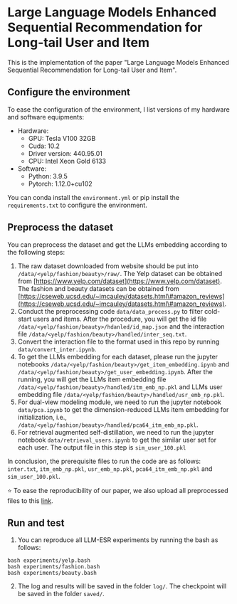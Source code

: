 # Large Language Models Enhanced Sequential Recommendation for Long-tail User and Item

This is the implementation of the paper "Large Language Models Enhanced Sequential Recommendation for Long-tail User and Item".

## Configure the environment

To ease the configuration of the environment, I list versions of my hardware and software equipments:

- Hardware:
  - GPU: Tesla V100 32GB
  - Cuda: 10.2
  - Driver version: 440.95.01
  - CPU: Intel Xeon Gold 6133
- Software:
  - Python: 3.9.5
  - Pytorch: 1.12.0+cu102

You can conda install the `environment.yml` or pip install the `requirements.txt` to configure the environment.

## Preprocess the dataset

You can preprocess the dataset and get the LLMs embedding according to the following steps:

1. The raw dataset downloaded from website should be put into `/data/<yelp/fashion/beauty>/raw/`. The Yelp dataset can be obtained from [https://www.yelp.com/dataset](https://www.yelp.com/dataset). The fashion and beauty datasets can be obtained from [https://cseweb.ucsd.edu/~jmcauley/datasets.html\#amazon_reviews](https://cseweb.ucsd.edu/~jmcauley/datasets.html\#amazon_reviews).
2. Conduct the preprocessing code `data/data_process.py` to filter cold-start users and items. After the procedure, you will get the id file  `/data/<yelp/fashion/beauty>/hdanled/id_map.json` and the interaction file  `/data/<yelp/fashion/beauty>/handled/inter_seq.txt`.
3. Convert the interaction file to the format used in this repo by running `data/convert_inter.ipynb`.
4. To get the LLMs embedding for each dataset, please run the jupyter notebooks  `/data/<yelp/fashion/beauty>/get_item_embedding.ipynb` and  `/data/<yelp/fashion/beauty>/get_user_embedding.ipynb`. After the running, you will get the LLMs item embedding file `/data/<yelp/fashion/beauty>/handled/itm_emb_np.pkl` and LLMs user embedding file `/data/<yelp/fashion/beauty>/handled/usr_emb_np.pkl`.
5. For dual-view modeling module, we need to run the jupyter notebook `data/pca.ipynb` to get the dimension-reduced LLMs item embedding for initialization, i.e., `/data/<yelp/fashion/beauty>/handled/pca64_itm_emb_np.pkl`.
6. For retrieval augmented self-distillation, we need to run the jupyter notebook `data/retrieval_users.ipynb` to get the similar user set for each user. The output file in this step is `sim_user_100.pkl`

In conclusion, the prerequisite files to run the code are as follows: `inter.txt`, `itm_emb_np.pkl`, `usr_emb_np.pkl`, `pca64_itm_emb_np.pkl` and `sim_user_100.pkl`.

⭐️ To ease the reproducibility of our paper, we also upload all preprocessed files to this [link](https://drive.google.com/file/d/1MpBUjCDLiFIEODTnopSCzDAnS8RzO9aV/view?usp=sharing).

## Run and test

1. You can reproduce all LLM-ESR experiments by running the bash as follows:

```
bash experiments/yelp.bash
bash experiments/fashion.bash
bash experiments/beauty.bash
```

2. The log and results will be saved in the folder `log/`. The checkpoint will be saved in the folder `saved/`.
